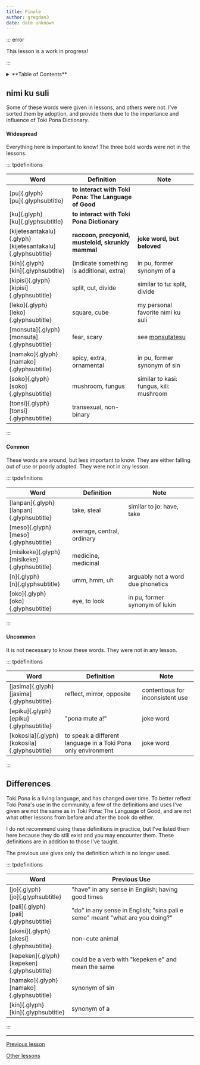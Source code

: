 ```yaml
---
title: Finale
author: gregdan3
date: date unknown
---
```

::: error

This lesson is a work in progress!

:::

<details><summary>**Table of Contents**</summary>

<!-- toc -->

- [nimi ku suli](#nimi-ku-suli)
    - [Widespread](#widespread)
    - [Common](#common)
    - [Uncommon](#uncommon)
- [Differences](#differences)

<!-- tocstop -->

</details>

## nimi ku suli

Some of these words were given in lessons, and others were not. I've sorted them by adoption, and provide them due to the importance and influence of Toki Pona Dictionary.

#### Widespread

Everything here is important to know! The three bold words were not in the lessons.

::: tpdefinitions

| Word                                                            | Definition                                           | Note                                    |
| --------------------------------------------------------------- | ---------------------------------------------------- | --------------------------------------- |
| [pu]{.glyph}<br/>[pu]{.glyphsubtitle}                           | **to interact with Toki Pona: The Language of Good** |                                         |
| [ku]{.glyph}<br/>[ku]{.glyphsubtitle}                           | **to interact with Toki Pona Dictionary**            |                                         |
| [kijetesantakalu]{.glyph}<br/>[kijetesantakalu]{.glyphsubtitle} | **raccoon, procyonid, musteloid, skrunkly mammal**   | **joke word, but beloved**              |
| [kin]{.glyph}<br/>[kin]{.glyphsubtitle}                         | (indicate something is additional, extra)            | in pu, former synonym of a              |
| [kipisi]{.glyph}<br/>[kipisi]{.glyphsubtitle}                   | split, cut, divide                                   | similar to tu: split, divide            |
| [leko]{.glyph}<br/>[leko]{.glyphsubtitle}                       | square, cube                                         | my personal favorite nimi ku suli       |
| [monsuta]{.glyph}<br/>[monsuta]{.glyphsubtitle}                 | fear, scary                                          | see [monsutatesu](./monsutatesu.html)   |
| [namako]{.glyph}<br/>[namako]{.glyphsubtitle}                   | spicy, extra, ornamental                             | in pu, former synonym of sin            |
| [soko]{.glyph}<br/>[soko]{.glyphsubtitle}                       | mushroom, fungus                                     | similar to kasi: fungus, kili: mushroom |
| [tonsi]{.glyph}<br/>[tonsi]{.glyphsubtitle}                     | transexual, non-binary                               |                                         |

:::

#### Common

These words are around, but less important to know. They are either falling out of use or poorly adopted. They were not in any lesson.

::: tpdefinitions

| Word                                              | Definition                 | Note                              |
| ------------------------------------------------- | -------------------------- | --------------------------------- |
| [lanpan]{.glyph}<br/>[lanpan]{.glyphsubtitle}     | take, steal                | similar to jo: have, take         |
| [meso]{.glyph}<br/>[meso]{.glyphsubtitle}         | average, central, ordinary |                                   |
| [misikeke]{.glyph}<br/>[misikeke]{.glyphsubtitle} | medicine, medicinal        |                                   |
| [n]{.glyph}<br/>[n]{.glyphsubtitle}               | umm, hmm, uh               | arguably not a word due phonetics |
| [oko]{.glyph}<br/>[oko]{.glyphsubtitle}           | eye, to look               | in pu, former synonym of lukin    |

:::

#### Uncommon

It is not necessary to know these words. They were not in any lesson.

::: tpdefinitions

| Word                                              | Definition                                                    | Note                             |
| ------------------------------------------------- | ------------------------------------------------------------- | -------------------------------- |
| [jasima]{.glyph}<br/>[jasima]{.glyphsubtitle}     | reflect, mirror, opposite                                     | contentious for inconsistent use |
| [epiku]{.glyph}<br/>[epiku]{.glyphsubtitle}       | "pona mute a!"                                                | joke word                        |
| [kokosila]{.glyph}<br/>[kokosila]{.glyphsubtitle} | to speak a different language in a Toki Pona only environment | joke word                        |

:::

## Differences

Toki Pona is a living language, and has changed over time. To better reflect Toki Pona's use in the community, a few of the definitions and uses I've given are not the same as in Toki Pona: The Language of Good, and are not what other lessons from before and after the book do either.

I do not recommend using these definitions in practice, but I've listed them here because they do still exist and you may encounter them. These definitions are in addition to those I've taught.

The previous use gives only the definition which is no longer used.

::: tpdefinitions

| Word                                            | Previous Use                                                                 |
| ----------------------------------------------- | ---------------------------------------------------------------------------- |
| [jo]{.glyph}<br/>[jo]{.glyphsubtitle}           | "have" in any sense in English; having good times                            |
| [pali]{.glyph}<br/>[pali]{.glyphsubtitle}       | "do" in any sense in English; "sina pali e seme" meant "what are you doing?" |
| [akesi]{.glyph}<br/>[akesi]{.glyphsubtitle}     | non-cute animal                                                              |
| [kepeken]{.glyph}<br/>[kepeken]{.glyphsubtitle} | could be a verb with "kepeken e" and mean the same                           |
| [namako]{.glyph}<br/>[namako]{.glyphsubtitle}   | synonym of sin                                                               |
| [kin]{.glyph}<br/>[kin]{.glyphsubtitle}         | synonym of a                                                                 |

:::

---

[Previous lesson](./bits.html)

[Other lessons](/sona/#namako-extra)

